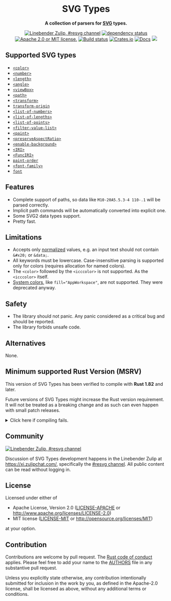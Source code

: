 <div align="center">

# SVG Types

**A collection of parsers for [SVG](https://www.w3.org/TR/SVG2/) types.**

[![Linebender Zulip, #resvg channel](https://img.shields.io/badge/Linebender-%23resvg-blue?logo=Zulip)](https://xi.zulipchat.com/#narrow/channel/465085-resvg)
[![dependency status](https://deps.rs/repo/github/linebender/svgtypes/status.svg)](https://deps.rs/repo/github/linebender/svgtypes)
[![Apache 2.0 or MIT license.](https://img.shields.io/badge/license-Apache--2.0_OR_MIT-blue.svg)](#license)
[![Build status](https://github.com/linebender/svgtypes/workflows/CI/badge.svg)](https://github.com/linebender/svgtypes/actions)
[![Crates.io](https://img.shields.io/crates/v/svgtypes.svg)](https://crates.io/crates/svgtypes)
[![Docs](https://docs.rs/svgtypes/badge.svg)](https://docs.rs/svgtypes)
![](https://img.shields.io/badge/unsafe-forbidden-brightgreen.svg)

</div>

## Supported SVG types

- [`<color>`](https://www.w3.org/TR/css-color-3/)
- [`<number>`](https://www.w3.org/TR/SVG2/types.html#InterfaceSVGNumber)
- [`<length>`](https://www.w3.org/TR/SVG2/types.html#InterfaceSVGLength)
- [`<angle>`](https://www.w3.org/TR/SVG2/types.html#InterfaceSVGAngle)
- [`<viewBox>`](https://www.w3.org/TR/SVG2/coords.html#ViewBoxAttribute)
- [`<path>`](https://www.w3.org/TR/SVG2/paths.html#PathData)
- [`<transform>`](https://www.w3.org/TR/SVG11/types.html#DataTypeTransformList)
- [`transform-origin`](https://drafts.csswg.org/css-transforms/#transform-origin-property)
- [`<list-of-numbers>`](https://www.w3.org/TR/SVG2/types.html#InterfaceSVGNumberList)
- [`<list-of-lengths>`](https://www.w3.org/TR/SVG2/types.html#InterfaceSVGLengthList)
- [`<list-of-points>`](https://www.w3.org/TR/SVG11/shapes.html#PointsBNF)
- [`<filter-value-list>`](https://www.w3.org/TR/filter-effects-1/#typedef-filter-value-list)
- [`<paint>`](https://www.w3.org/TR/SVG2/painting.html#SpecifyingPaint)
- [`<preserveAspectRatio>`](https://www.w3.org/TR/SVG11/coords.html#PreserveAspectRatioAttribute)
- [`<enable-background>`](https://www.w3.org/TR/SVG11/filters.html#EnableBackgroundProperty)
- [`<IRI>`](https://www.w3.org/TR/SVG11/types.html#DataTypeIRI)
- [`<FuncIRI>`](https://www.w3.org/TR/SVG11/types.html#DataTypeFuncIRI)
- [`paint-order`](https://www.w3.org/TR/SVG2/painting.html#PaintOrder)
- [`<font-family>`](https://www.w3.org/TR/2018/REC-css-fonts-3-20180920/#font-family-prop)
- [`font`](https://www.w3.org/TR/css-fonts-3/#font-prop)

## Features

- Complete support of paths, so data like `M10-20A5.5.3-4 110-.1` will be parsed correctly.
- Implicit path commands will be automatically converted into explicit one.
- Some SVG2 data types support.
- Pretty fast.

## Limitations

- Accepts only [normalized](https://www.w3.org/TR/REC-xml/#AVNormalize) values, e.g. an input text should not contain `&#x20;` or `&data;`.
- All keywords must be lowercase.
  Case-insensitive parsing is supported only for colors (requires allocation for named colors).
- The `<color>` followed by the `<icccolor>` is not supported.
  As the `<icccolor>` itself.
- [System colors](https://www.w3.org/TR/css3-color/#css2-system), like `fill="AppWorkspace"`, are not supported.
  They were deprecated anyway.

## Safety

- The library should not panic. Any panic considered as a critical bug and should be reported.
- The library forbids unsafe code.

## Alternatives

None.

## Minimum supported Rust Version (MSRV)

This version of SVG Types has been verified to compile with **Rust 1.82** and later.

Future versions of SVG Types might increase the Rust version requirement.
It will not be treated as a breaking change and as such can even happen with small patch releases.

<details>
<summary>Click here if compiling fails.</summary>

As time has passed, some of SVG Types's dependencies could have released versions with a higher Rust requirement.
If you encounter a compilation issue due to a dependency and don't want to upgrade your Rust toolchain, then you could downgrade the dependency.

```sh
# Use the problematic dependency's name and version
cargo update -p package_name --precise 0.1.1
```
</details>

## Community

[![Linebender Zulip, #resvg channel](https://img.shields.io/badge/Linebender-%23resvg-blue?logo=Zulip)](https://xi.zulipchat.com/#narrow/channel/465085-resvg)

Discussion of SVG Types development happens in the Linebender Zulip at <https://xi.zulipchat.com/>, specifically the [#resvg channel](https://xi.zulipchat.com/#narrow/channel/465085-resvg).
All public content can be read without logging in.

## License

Licensed under either of

- Apache License, Version 2.0 ([LICENSE-APACHE](LICENSE-APACHE) or <http://www.apache.org/licenses/LICENSE-2.0>)
- MIT license ([LICENSE-MIT](LICENSE-MIT) or <http://opensource.org/licenses/MIT>)

at your option.

## Contribution

Contributions are welcome by pull request. The [Rust code of conduct] applies.
Please feel free to add your name to the [AUTHORS] file in any substantive pull request.

Unless you explicitly state otherwise, any contribution intentionally submitted for inclusion in the work by you, as defined in the Apache-2.0 license, shall be licensed as above, without any additional terms or conditions.

[Rust Code of Conduct]: https://www.rust-lang.org/policies/code-of-conduct
[AUTHORS]: ./AUTHORS
